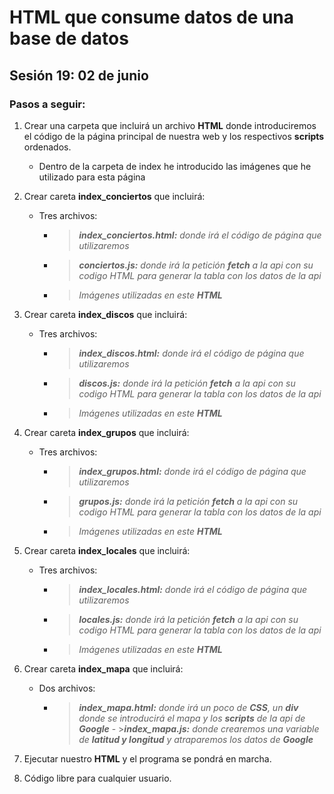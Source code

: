 # HTML que consume datos de una base de datos
## Sesión 19: 02 de junio

### Pasos a seguir:
1. Crear una carpeta que incluirá un archivo **HTML** donde introduciremos el código de la página principal de nuestra web y los respectivos **scripts** ordenados.
    - Dentro de la carpeta de index he introducido las imágenes que he utilizado para esta página
2. Crear careta **index_conciertos** que incluirá:
    - Tres archivos: 
        - >_**index_conciertos.html:** donde irá el código de página que utilizaremos_
        - >_**conciertos.js:** donde irá la petición **fetch** a la api con su codigo HTML para generar la tabla con los datos de la api_
        - >_Imágenes utilizadas en este **HTML**_
3. Crear careta **index_discos** que incluirá:
     - Tres archivos: 
        - >_**index_discos.html:** donde irá el código de página que utilizaremos_
        - >_**discos.js:** donde irá la petición **fetch** a la api con su codigo HTML para generar la tabla con los datos de la api_
        - >_Imágenes utilizadas en este **HTML**_
4. Crear careta **index_grupos** que incluirá:
    - Tres archivos: 
        - >_**index_grupos.html:** donde irá el código de página que utilizaremos_
        - >_**grupos.js:** donde irá la petición **fetch** a la api con su codigo HTML para generar la tabla con los datos de la api_
        - >_Imágenes utilizadas en este **HTML**_
5. Crear careta **index_locales** que incluirá:
    - Tres archivos: 
        - >_**index_locales.html:** donde irá el código de página que utilizaremos_
        - >_**locales.js:** donde irá la petición **fetch** a la api con su codigo HTML para generar la tabla con los datos de la api_
        - >_Imágenes utilizadas en este **HTML**_
6. Crear careta **index_mapa** que incluirá:
    - Dos archivos:
         - >_**index_mapa.html:** donde irá un poco de **CSS**, un **div** donde se introducirá el mapa y los **scripts** de la api de **Google**_
          - >_**index_mapa.js:** donde crearemos una variable de **latitud y longitud** y atraparemos los datos de **Google**_

7. Ejecutar nuestro **HTML** y el programa se pondrá en marcha.
8. Código libre para cualquier usuario.